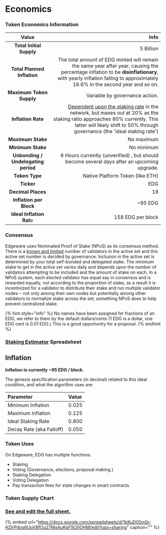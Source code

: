 # Economics

### Token Economics Information

| Value | Info |
| :---: | ---: |
| **Total Initial Supply** | 5 Billion |
| **Total Planned Inflation** | The total amount of EDG minted will remain the same year after year, causing the percentage inflation to be **disinflationary**, with yearly inflation falling to approximately 16.6% in the second year and so on. |
| **Maximum Token Supply** | Variable by governance action. |
| **Inflation Rate** | [Dependent upon the staking rate](https://docs.google.com/spreadsheets/d/1QCs1KgGGAEIDugOHHD6n8kI4UG2v5nO_DwXt-D8El4A/edit#gid=494484132) in the network, but maxes out at 20% as the staking ratio approaches 80% currently. This latter will likely shift to 50% through governance \(the 'ideal staking rate'\) |
| **Maximum Stake** | No maximum |
| **Minimum Stake** | No minimum |
| **Unbonding / Undelegating period** | 6 Hours currently \(unverified\) , but should become several days after an upcoming upgrade. |
| **Token Type** | Native Platform Token \(like ETH\) |
| **Ticker** | EDG |
| **Decimal Places** | 18 |
| **Inflation per Block** | ~95 EDG |
| **Ideal Inflation Rat**e | 158 EDG per block |

### Consensus

Edgeware uses Nominated Proof of Stake \(NPoS\) as its consensus method. There is a [known and limited](https://polkadot.js.org/apps/#/staking) number of validators in the active set and this active set number is decided by governance. Inclusion in the active set is determined by your total self-bonded and delegated stake. The minimum stake to get in the active set varies daily and depends upon the number of validators attempting to be included and the amount of stake on each. In a NPoS system, each elected validator has equal say in consensus and is rewarded equally, not according to the proportion of stake, as a result it is incentivized for a validator to distribute their stake and run multiple validator nodes-- not only among their own nodes but potentially among other validators to normalize stake across the set, something NPoS does to help prevent centralized stake.

{% hint style="info" %}
No names have been assigned for fractions of an EDG, we refer to them by the default dollars/cents \(1 EDG is a dollar, one EDG cent is 0.01 EDG.\) This is a good opportunity for a proposal.
{% endhint %}

### [Staking Estimator](https://docs.google.com/spreadsheets/d/1VlzTUDESbbfOggMRz3GyE9-VqR9MlOhNuoekBboKvLw/edit?usp=sharing) Spreadsheet

## Inflation

**Inflation is currently ~95 EDG / block.**

The genesis specification parameters \(in decimal\) related to this ideal condition, and what the algorithm uses are:

| Parameter | Value |
| :--- | :--- |
| Minimum Inflation | 0.025 |
| Maximum Inflation | 0.125 |
| Ideal Staking Rate | 0.800 |
| Decay Rate \(aka Falloff\) | 0.050 |

### Token Uses

On Edgeware, EDG has multiple functions.

* Staking 
* Voting \(Governance, elections, proposal making.\)
* Staking Delegation
* Voting Delegation
* Pay transaction fees for state changes in smart contracts.

### Token Supply Chart

### [See and edit the full sheet.](https://docs.google.com/spreadsheets/d/1bKuD0GnQr-HZIrPdos6UuVBfOu27MxAuKqF5t2llOHM/edit)

{% embed url="https://docs.google.com/spreadsheets/d/1bKuD0GnQr-HZIrPdos6UuVBfOu27MxAuKqF5t2llOHM/edit?usp=sharing" caption="" %}

